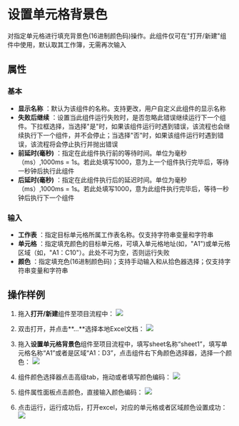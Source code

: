 # 设置单元格背景色

对指定单元格进行填充背景色(16进制颜色码)操作。此组件仅可在&quot;打开/新建&quot;组件中使用，默认取其工作簿，无需再次输入

## 属性

### 基本

- **显示名称** ：默认为该组件的名称。支持更改，用户自定义此组件的显示名称
- **失败后继续** ：设置当此组件运行失败时，是否忽略此错误继续运行下一个组件。下拉框选择，当选择"是"时，如果该组件运行时遇到错误，该流程也会继续执行下一个组件，并不会停止；当选择"否"时，如果该组件运行时遇到错误，该流程将会停止执行并抛出错误
- **前延时(毫秒)** ：指定在此组件执行前的等待时间。单位为毫秒（ms）,1000ms = 1s。若此处填写1000，意为上一个组件执行完毕后，等待一秒钟后执行此组件
- **后延时(毫秒)** ：指定在此组件执行后的延迟时间。单位为毫秒（ms）,1000ms = 1s。若此处填写1000，意为此组件执行完毕后，等待一秒钟后执行下一个组件


### 输入

- **工作表** ：指定目标单元格所属工作表名称。仅支持字符串变量和字符串
- **单元格** ：指定填充颜色的目标单元格，可填入单元格地址(如，"A1")或单元格区域（如，"A1：C10"）。此处不可为空，否则运行失败
- **颜色** ：指定填充色(16进制颜色码)；支持手动输入和从拾色器选择；仅支持字符串变量和字符串

## 操作样例

1. 拖入**打开/新建**组件至项目流程中：
![](https://docimages.blob.core.chinacloudapi.cn/images/Activities/OpenExcel1.png)

2. 双击打开，并点击**...**选择本地Excel文档：
![](https://docimages.blob.core.chinacloudapi.cn/images/Activities/OpenExcel2.png)

3. 拖入**设置单元格背景色**组件至项目流程中，填写sheet名称“sheet1”，填写单元格名称“A1”或者是区域“A1：D3”，点击组件右下角颜色选择器，选择一个颜色：
![](https://docimages.blob.core.chinacloudapi.cn/images/Activities/SetCellBackColor1.png)

4. 组件颜色选择器点击高级tab，拖动或者填写颜色编码：
![](https://docimages.blob.core.chinacloudapi.cn/images/Activities/SetCellBackColor2.png)

5. 组件属性面板点击颜色，直接输入颜色编码：
![](https://docimages.blob.core.chinacloudapi.cn/images/Activities/SetCellBackColor3.png)

6. 点击运行，运行成功后，打开excel，对应的单元格或者区域颜色设置成功：
![](https://docimages.blob.core.chinacloudapi.cn/images/Activities/SetCellBackColor4.png)
